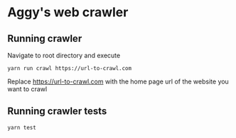 # Aggy's web crawler

## Running crawler

Navigate to root directory and execute

`yarn run crawl https://url-to-crawl.com`

Replace https://url-to-crawl.com with the home page url of the website you want to crawl


## Running crawler tests

`yarn test`

